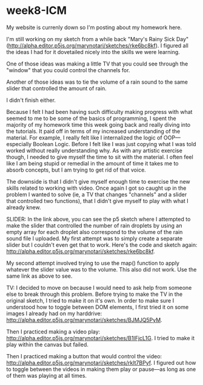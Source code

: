 # week8-ICM
My website is currenly down so I'm posting about my homework here. 

I'm still working on my sketch from a while back "Mary's Rainy Sick Day" (http://alpha.editor.p5js.org/marynotari/sketches/rke6bc8kf). I figured all the ideas I had for it dovetailed nicely into the skills we were learning. 

One of those ideas was making a little TV that you could see through the "window" that you could control the channels for. 

Another of those ideas was to tie the volume of a rain sound to the same slider that controlled the amount of rain. 

I didn't finish either.

Because I felt I had been having such difficulty making progress with what seemed to me to be some of the basics of programming, I spent the majority of my homework time this week going back and really diving into the tutorials. It paid off in terms of my increased understanding of the material. For example, I really felt like I internalized the logic of OOP––especially Boolean Logic. Before I felt like I was just copying what I was told worked without really understanding why. As with any artistic exercise though, I needed to give myself the time to sit with the material. I often feel like I am being stupid or remedial in the amount of time it takes me to absorb concepts, but I am trying to get rid of that voice. 

The downside is that I didn't give myself enough time to exercise the new skills related to working with video. Once again I got so caught up in the problem I wanted to solve (ie, a TV that changes "channels" and a slider that controlled two functions), that I didn't give myself to play with what I already knew. 

SLIDER:
In the link above, you can see the p5 sketch where I attempted to make the slider that controlled the number of rain droplets by using an empty array for each droplet also correspond to the volume of the rain sound file I uploaded. My first attempt was to simply create a separate slider but I couldn't even get that to work. Here's the code and sketch again: http://alpha.editor.p5js.org/marynotari/sketches/rke6bc8kf.

My second attempt involved trying to use the map() function to apply whatever the slider value was to the volume. This also did not work. Use the same link as above to see.

TV:
I decided to move on because I would need to ask help from someone else to break through this problem. Before trying to make the TV in the original sketch, I tried to make it on it's own. In order to make sure I understood how to toggle between DOM elements, I first tried it on some images I already had on my harddrive: http://alpha.editor.p5js.org/marynotari/sketches/BJMJQ5PyM.

Then I practiced making a video play: http://alpha.editor.p5js.org/marynotari/sketches/B1IFjcL1G. I tried to make it play within the canvas but failed.

Then I practiced making a button that would control the video: http://alpha.editor.p5js.org/marynotari/sketches/rklt7BPyf. I figured out how to toggle between the videos in making them play or pause––as long as one of them was playing at all times. 


